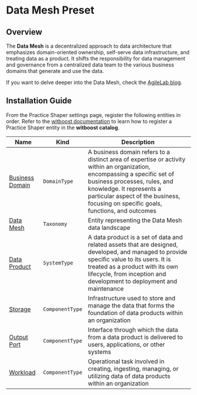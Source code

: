 # Data Mesh Preset

## Overview

The **Data Mesh** is a decentralized approach to data architecture that emphasizes domain-oriented ownership, self-serve data infrastructure, and treating data as a product. It shifts the responsibility for data management and governance from a centralized data team to the various business domains that generate and use the data.

If you want to delve deeper into the Data Mesh, check the [AgileLab blog](https://www.agilelab.it/blog/tag/data-mesh).
## Installation Guide

From the Practice Shaper settings page, register the following entities in order.
Refer to the [witboost documentation](https://docs.witboost.agilelab.it) to learn how to register a Practice Shaper entity in the **witboost catalog**.

| Name                                                       | Kind            | Description                                                                                                                                                                                                                                                                  |
| ---------------------------------------------------------- | --------------- | ---------------------------------------------------------------------------------------------------------------------------------------------------------------------------------------------------------------------------------------------------------------------------- |
| [Business Domain](../../domain-types/business-domain.yaml) | `DomainType`    | A business domain refers to a distinct area of expertise or activity within an organization, encompassing a specific set of business processes, rules, and knowledge. It represents a particular aspect of the business, focusing on specific goals, functions, and outcomes |
| [Data Mesh](./catalog-info.yaml)                           | `Taxonomy`      | Entity representing the Data Mesh data landscape                                                                                                                                                                                                                             |
| [Data Product](./system-types/data-product.yaml)           | `SystemType`    | A data product is a set of data and related assets that are designed, developed, and managed to provide specific value to its users. It is treated as a product with its own lifecycle, from inception and development to deployment and maintenance                         |
| [Storage](./component-types/storage.yaml)                  | `ComponentType` | Infrastructure used to store and manage the data that forms the foundation of data products within an organization                                                                                                                                                           |
| [Output Port](./component-types/outputport.yaml)           | `ComponentType` | Interface through which the data from a data product is delivered to users, applications, or other systems                                                                                                                                                                   |
| [Workload](./component-types/workload.yaml)                | `ComponentType` | Operational task involved in creating, ingesting, managing, or utilizing data of data products within an organization                                                                                                                                                        |

